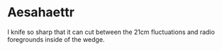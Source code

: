 # Aesahaettr
I knife so sharp that it can cut between the 21cm fluctuations and radio foregrounds inside of the wedge.
